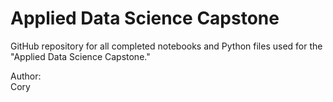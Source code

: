 # Applied Data Science Capstone  
GitHub repository for all completed notebooks and Python files used for the "Applied Data Science Capstone."  

Author:  
Cory
